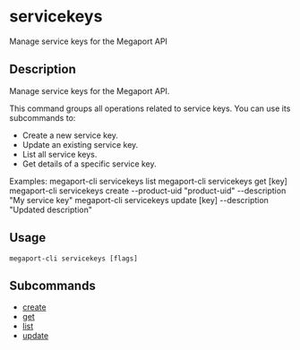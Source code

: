 # servicekeys

Manage service keys for the Megaport API

## Description

Manage service keys for the Megaport API.

This command groups all operations related to service keys. You can use its subcommands to:
  - Create a new service key.
  - Update an existing service key.
  - List all service keys.
  - Get details of a specific service key.

Examples:
  megaport-cli servicekeys list
  megaport-cli servicekeys get [key]
  megaport-cli servicekeys create --product-uid "product-uid" --description "My service key"
  megaport-cli servicekeys update [key] --description "Updated description"



## Usage

```
megaport-cli servicekeys [flags]
```









## Subcommands

* [create](servicekeys_create.md)
* [get](servicekeys_get.md)
* [list](servicekeys_list.md)
* [update](servicekeys_update.md)

